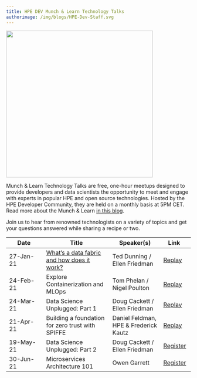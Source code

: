 ```yaml
---
title: HPE DEV Munch & Learn Technology Talks
authorimage: /img/blogs/HPE-Dev-Staff.svg
---
```

<img src="/img/skillup/MunchandLearn.svg" width="400">

Munch & Learn Technology Talks are free, one-hour meetups designed to provide developers and data scientists the opportunity to meet and engage with experts in popular HPE and open source technologies. Hosted by the HPE Developer Community, they are held on a monthly basis at 5PM CET. Read more about the Munch & Learn <a href="https://developer.hpe.com/blog/hpe-dev-launches-its-munch-learn-technical-talks" target="_blank">in this blog</a>.

Join us to hear from renowned technologists on a variety of topics and get your questions answered while sharing a recipe or two.

| &nbsp;&nbsp;&nbsp;&nbsp;&nbsp;Date&nbsp;&nbsp;&nbsp;&nbsp;&nbsp;&nbsp; | Title                                                                                                                                                       | Speaker(s)                            | &nbsp;&nbsp;&nbsp;Link&nbsp;&nbsp;&nbsp;&nbsp;&nbsp;                                  |
| ---------------------------------------------------------------------- | ----------------------------------------------------------------------------------------------------------------------------------------------------------- | ------------------------------------- | ------------------------------------------------------------------------------------- |
| 27-Jan-21                                                              | [What’s a data fabric and how does it work?](https://hpe-developer-portal.s3.amazonaws.com/uploads/media/2020/12/munch-and-learn-dunning-1611939333032.pdf) | Ted Dunning / Ellen Friedman          | [Replay](https://vimeo.com/507072887)                                                 |
| 24-Feb-21                                                              | Explore Containerization and MLOps                                                                                                                          | Tom Phelan / Nigel Poulton            | [Replay](https://vimeo.com/518972114)                                                 |
| 24-Mar-21                                                              | Data Science Unplugged: Part 1                                                                                                                              | Doug Cackett / Ellen Friedman         | [Replay](https://vimeo.com/529375709)                                                 |
| 21-Apr-21                                                              | Building a foundation for zero trust with SPIFFE                                                                                                            | Daniel Feldman, HPE & Frederick Kautz | [Replay](https://vimeo.com/541563205)                                                 |
| 19-May-21                                                              | Data Science Unplugged: Part 2                                                                                                                              | Doug Cackett / Ellen Friedman         | [Register](https://hpe.zoom.us/meeting/register/tJMkcumuqD0tE9SIrVe4mIOd00IHMPcjG0TB) |
| 30-Jun-21                                                              | Microservices Architecture 101                                                                                                                              | Owen Garrett                          | [Register](https://hpe.zoom.us/meeting/register/tJIlf-isqjgjH9bv-oJW2dv_5DMM6i2FV-WA) |